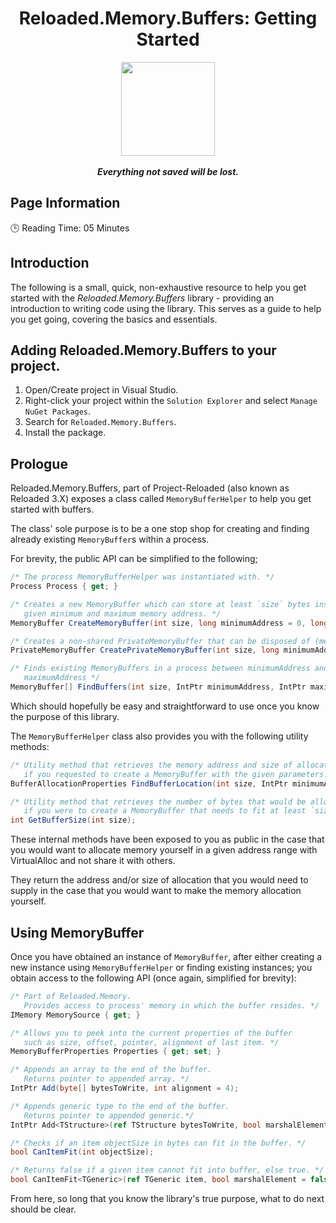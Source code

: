
<div align="center">
	<h1>Reloaded.Memory.Buffers: Getting Started</h1>
	<img src="https://i.imgur.com/BjPn7rU.png" width="150" align="center" />
	<br/> <br/>
	<strong><i>Everything not saved will be lost.</i></strong>
</div>

## Page Information

🕒 Reading Time: 05 Minutes

## Introduction

The following is a small, quick, non-exhaustive resource to help you get started with the *Reloaded.Memory.Buffers* library - providing an introduction to writing code using the library. This serves as a guide to help you get going, covering the basics and essentials.

## Adding Reloaded.Memory.Buffers to your project.
1.  Open/Create project in Visual Studio.
2.  Right-click your project within the `Solution Explorer` and select `Manage NuGet Packages`.
3.  Search for `Reloaded.Memory.Buffers`.
4.  Install the package.

## Prologue
Reloaded.Memory.Buffers, part of Project-Reloaded (also known as Reloaded 3.X) exposes a class called `MemoryBufferHelper` to help you get started with buffers.

The class' sole purpose is to be a one stop shop for creating and finding already existing `MemoryBuffer`s within a process. 

For brevity, the public API can be simplified to the following;
```csharp
/* The process MemoryBufferHelper was instantiated with. */
Process Process { get; }

/* Creates a new MemoryBuffer which can store at least `size` bytes inside a 
   given minimum and maximum memory address. */
MemoryBuffer CreateMemoryBuffer(int size, long minimumAddress = 0, long maximumAddress = long.MaxValue, int retryCount = 3);

/* Creates a non-shared PrivateMemoryBuffer that can be disposed of (memory freed) after usage. */
PrivateMemoryBuffer CreatePrivateMemoryBuffer(int size, long minimumAddress = 0, long maximumAddress = long.MaxValue, int retryCount = 3);

/* Finds existing MemoryBuffers in a process between minimumAddress and 
   maximumAddress */
MemoryBuffer[] FindBuffers(int size, IntPtr minimumAddress, IntPtr maximumAddress, bool useCache = true);
```

Which should hopefully be easy and straightforward to use once you know the purpose of this library.

The `MemoryBufferHelper` class also provides you with the following utility methods:

```csharp
/* Utility method that retrieves the memory address and size of allocation.
   if you requested to create a MemoryBuffer with the given parameters. */
BufferAllocationProperties FindBufferLocation(int size, IntPtr minimumAddress, IntPtr maximumAddress);

/* Utility method that retrieves the number of bytes that would be allocated 
   if you were to create a MemoryBuffer that needs to fit at least `size` bytes.*/
int GetBufferSize(int size);
```

These internal methods have been exposed to you as public in the case that you would want to allocate memory yourself in a given address range with VirtualAlloc and not share it with others. 

They return the address and/or size of allocation that you would need to supply in the case that you would want to make the memory allocation yourself.

## Using MemoryBuffer

Once you have obtained an instance of `MemoryBuffer`, after either creating a new instance using `MemoryBufferHelper` or finding existing instances; you obtain access to the following API (once again, simplified for brevity):

```csharp
/* Part of Reloaded.Memory. 
   Provides access to process' memory in which the buffer resides. */
IMemory MemorySource { get; }

/* Allows you to peek into the current properties of the buffer 
   such as size, offset, pointer, alignment of last item. */
MemoryBufferProperties Properties { get; set; }

/* Appends an array to the end of the buffer.
   Returns pointer to appended array. */
IntPtr Add(byte[] bytesToWrite, int alignment = 4);

/* Appends generic type to the end of the buffer.
   Returns pointer to appended generic.*/
IntPtr Add<TStructure>(ref TStructure bytesToWrite, bool marshalElement = false, int alignment = 4);

/* Checks if an item objectSize in bytes can fit in the buffer. */
bool CanItemFit(int objectSize);

/* Returns false if a given item cannot fit into buffer, else true. */
bool CanItemFit<TGeneric>(ref TGeneric item, bool marshalElement = false);
```

From here, so long that you know the library's true purpose, what to do next should be clear.

